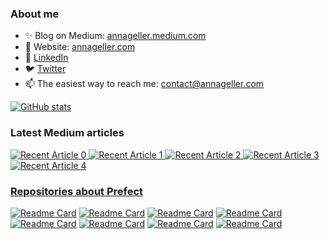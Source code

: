 ### About me

- ✨ Blog on Medium: [annageller.medium.com](https://annageller.medium.com/)
- 🤖 Website: [annageller.com](http://annageller.com/) 
- 💼 [LinkedIn](https://www.linkedin.com/in/anna-geller-12a86811a/)
- 🐦 [Twitter](https://twitter.com/anna__geller)
- 📫 The easiest way to reach me: contact@annageller.com 


[![GitHub stats](https://github-readme-stats.vercel.app/api?username=anna-geller&count_private=true&show_icons=true&theme=radical&hide_rank=false)](https://github.com/anuraghazra/github-readme-stats)


### Latest Medium articles
<a target="_blank" href="https://github-readme-medium-recent-article.vercel.app/medium/@annageller/0"><img src="https://github-readme-medium-recent-article.vercel.app/medium/@annageller/0" alt="Recent Article 0">
<a target="_blank" href="https://github-readme-medium-recent-article.vercel.app/medium/@annageller/1"><img src="https://github-readme-medium-recent-article.vercel.app/medium/@annageller/1" alt="Recent Article 1">
<a target="_blank" href="https://github-readme-medium-recent-article.vercel.app/medium/@annageller/2"><img src="https://github-readme-medium-recent-article.vercel.app/medium/@annageller/2" alt="Recent Article 2">
<a target="_blank" href="https://github-readme-medium-recent-article.vercel.app/medium/@annageller/3"><img src="https://github-readme-medium-recent-article.vercel.app/medium/@annageller/3" alt="Recent Article 3">
<a target="_blank" href="https://github-readme-medium-recent-article.vercel.app/medium/@annageller/4"><img src="https://github-readme-medium-recent-article.vercel.app/medium/@annageller/4" alt="Recent Article 4">

    
### Repositories about Prefect
[![Readme Card](https://github-readme-stats.vercel.app/api/pin/?username=anna-geller&repo=prefect-deployment-patterns)](https://github.com/anna-geller/prefect-deployment-patterns)
[![Readme Card](https://github-readme-stats.vercel.app/api/pin/?username=anna-geller&repo=dataflow-ops)](https://github.com/anna-geller/dataflow-ops)
[![Readme Card](https://github-readme-stats.vercel.app/api/pin/?username=anna-geller&repo=prefect-cloud-gcp)](https://github.com/anna-geller/prefect-cloud-gcp)
[![Readme Card](https://github-readme-stats.vercel.app/api/pin/?username=anna-geller&repo=prefect-getting-started)](https://github.com/anna-geller/prefect-getting-started) 
[![Readme Card](https://github-readme-stats.vercel.app/api/pin/?username=anna-geller&repo=prefect-dataplatform)](https://github.com/anna-geller/prefect-dataplatform)
[![Readme Card](https://github-readme-stats.vercel.app/api/pin/?username=anna-geller&repo=prefect-aws-lambda)](https://github.com/anna-geller/prefect-aws-lambda)
[![Readme Card](https://github-readme-stats.vercel.app/api/pin/?username=anna-geller&repo=prefect-streaming)](https://github.com/anna-geller/prefect-streaming)
[![Readme Card](https://github-readme-stats.vercel.app/api/pin/?username=anna-geller&repo=prefect-docker-deployment)](https://github.com/anna-geller/prefect-docker-deployment)
